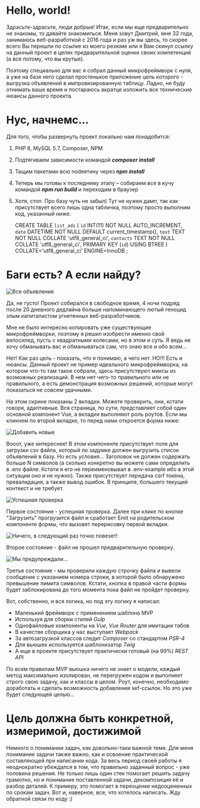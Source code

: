 # Hello, world!
Здрасьте-здрасьте, люди добрые! Итак, если мы еще предварительно не знакомы, то давайте знакомиться. Меня зовут Дмитрий, мне 32 года, занимаюсь веб-разработкой с 2016 года и раз уж вы здесь, то скорее всего Вы перешли по ссылке из моего резюме или я Вам скинул ссылку на данный проект в целях предварительной оценки своих компетенций (а все потому, что вы крутые).

Поэтому специально для вас я собрал данный микрофреймворк с нуля, а уже на базе него сделал простенькое приложение цель которого - выгрузка объявлений в импровизированную таблицу. Ладно, не буду отнимать ваше время и постараюсь вкратце изложить все технические нюансы данного проекта. 

# Нус, начнемс...
Для того, чтобы развернуть проект локально нам понадобится:
1.	PHP 8, MySQL 5.7, Composer, NPM
2.	Подтягиваем зависимости командой ***composer install***
3.	Тащим пакетами всю nodeятину через ***npm install***
4.	Теперь мы готовы к последнему этапу – собираем все в кучу командой ***npm run build*** и переходим в браузер
5.	Хотя, стоп. Про базу чуть не забыл) Тут не нужен дамп, так как присутствует всего лишь одна табличка, поэтому просто выполним код, указанный ниже:

	CREATE TABLE `list_ads` (
	`id` INT(11) NOT NULL AUTO_INCREMENT,
	`date` DATETIME NOT NULL DEFAULT current_timestamp(),
	`text` TEXT NOT NULL COLLATE 'utf8_general_ci',
	`contacts` TEXT NOT NULL COLLATE 'utf8_general_ci',
	PRIMARY KEY (`id`) USING BTREE
	)
	COLLATE='utf8_general_ci'
	ENGINE=InnoDB
	;

# Баги есть? А если найду?
![Все объявления](https://skr.sh/i/031021/cEQf3ja8.jpg?download=1&name=%D0%A1%D0%BA%D1%80%D0%B8%D0%BD%D1%88%D0%BE%D1%82%2003-10-2021%2022:13:03.jpg)

Да, не густо! Проект собирался в свободное время, 4 ночи подряд после 20 дневного дедлайна больше напоминающего лютый геноцид злым капиталистом угнетенных веб-разработчиков.

Мне не было интересно копировать уже существующие микрофреймворки, поэтому я решил изобрести именно свой велосипед, пусть с квадратными колесами, но в этом и суть. Я ведь не хочу обманывать вас и обманываться сам, что знаю все и обо всем...

Нет! Как раз цель - показать, что я понимаю, а чего нет. НО!!! Есть и нюансы. Данный проект не пример идеального микрофреймворка, на котором что-то там такое собрали, здесь присутствуют миксы из возможных реализаций. В нем нет чего-то правильного или не правильного, а есть демонстрация возможных решений, которые могут показаться не совсем удачными.

На этом скрине показаны 2 вкладки. Можете проверить, они, кстати говоря, адаптивные. Вся страница, по сути, представляет собой один основной компонент Vue, а вкладки выполняют роль роутов. Если мы кликнем по второй вкладке, то перед нами откроется форма ниже:

![Добавить новые](https://skr.sh/i/031021/tmwnEIJc.jpg?download=1&name=%D0%A1%D0%BA%D1%80%D0%B8%D0%BD%D1%88%D0%BE%D1%82%2003-10-2021%2022:13:16.jpg)

Вооот, уже интереснее! В этом компоненте присутствует поле для загрузки csv файла, который по задумке должен выгрузить список объявлений в базу. Но есть условия... Заголовок не должен содержать больше N символов (а сколько конкретно вы можете сами определить в .env файле. Кстати я его не переименовывал в .env-example ибо в этой ситуации оно и не нужно). Также присутствует передача csrf токена, превалидация, а также вывод ошибок. В принципе, большего текущий контекст и не требует.

![Успешная проверка](https://skr.sh/i/031021/orFDAZM3.jpg?download=1&name=%D0%A1%D0%BA%D1%80%D0%B8%D0%BD%D1%88%D0%BE%D1%82%2003-10-2021%2022:45:18.jpg)

Первое состояние - успешная проверка. Далее при клике по кнопке "Загрузить" прогрузится файл и сработает Emit на родительском компоненте формы, что вызовет перерисовку первой вкладки.

![Ничего, в следующий раз точно повезет!](https://skr.sh/i/031021/4ySuez0a.jpg?download=1&name=%D0%A1%D0%BA%D1%80%D0%B8%D0%BD%D1%88%D0%BE%D1%82%2003-10-2021%2022:46:15.jpg)

Второе состояние - файл не прошел предварительную проверку.

![Мы предупреждали...](https://skr.sh/i/031021/xtVD2psV.jpg?download=1&name=%D0%A1%D0%BA%D1%80%D0%B8%D0%BD%D1%88%D0%BE%D1%82%2003-10-2021%2022:47:14.jpg)

Третье состояние - мы проверили каждую строчку файла и вывели сообщение с указанием номера строки, в которой было обнаружено превышение лимита символов. Кстати, кнопка в правой части формы будет заблокирована до того момента пока файл не пройдет проверку.

Вот, собственно, и вся логика, но под эту логику я написал:

- Маленький фреймворк с применением шаблона MVP
- Используя для сборки стилей *Gulp*
- Однофайловые компоненты на *Vue*, *Vue Router* для имитации табов
- В качестве сборщика у нас выступает *Webpack*
- За автозагрузкой классов следит *Composer* со стандартом *PSR-4*
- Для вьюшек используется шаблонизатор *Twig*
- А еще в проекте присутствует практически готовый (на 99%) *REST API*

По всем правилам MVP вьюшка ничего не знает о модели, каждый метод максимально изолирован, не перегружен кодом и выполняет строго свою задачу, как и классы в целом. Роут, конечно, необходимо доработать и сделать возможность добавления sef-ссылок. Но это уже будет следующей целью...

# Цель должна быть конкретной, измеримой, достижимой
Немного о понимании задач, как довольно-таки важной теме. Для меня понимание задачи также важно, как и освоение практической составляющей при написании кода. За весь период своей работы я неоднократно убеждался в том, что правильно заданный вопрос - уже половина решения. Не только лишь один стек помогает решить задачу грамотно, но и понимание поставленной задачи, декомпозиция её и разбор деталей. К примеру, это помогает в переоценке недооцененных по срокам задач. Вот и, наверное, все, что хотелось написать. Жду обратной связи по коду :)
